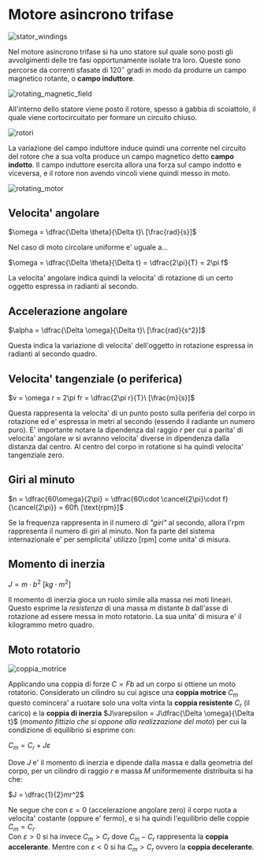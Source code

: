 # Motore asincrono trifase  

![stator_windings](https://github.com/user-attachments/assets/7360fb5c-5f69-4c85-b91a-a03692e7ce8e)

Nel motore asincrono trifase si ha uno statore sul quale sono posti gli avvolgimenti delle tre fasi opportunamente isolate tra loro. Queste sono percorse da correnti sfasate di $120^\circ$ gradi in modo da produrre un campo magnetico rotante, o **campo induttore**.  

![rotating_magnetic_field](https://github.com/user-attachments/assets/797212e4-2ffa-410e-8ec8-dd200261b95a)  

All'interno dello statore viene posto il rotore, spesso a gabbia di scoiattolo, il quale viene cortocircuitato per formare un circuito chiuso.  

![rotori](https://github.com/user-attachments/assets/bc0b30a3-a5db-4bed-9e86-8b95fbc2606d)  

La variazione del campo induttore induce quindi una corrente nel circuito del rotore che a sua volta produce un campo magnetico detto **campo indotto**. Il campo induttore esercita allora una forza sul campo indotto e viceversa, e il rotore non avendo vincoli viene quindi messo in moto.  

![rotating_motor](https://github.com/user-attachments/assets/7a84df5b-8007-4d8c-8a2e-660a556ea1d7)  

## Velocita' angolare  

$\omega = \dfrac{\Delta \theta}{\Delta t}\ [\frac{rad}{s}]$  

Nel caso di moto circolare uniforme e' uguale a...  

$\omega = \dfrac{\Delta \theta}{\Delta t} = \dfrac{2\pi}{T} = 2\pi f$  

La velocita' angolare indica quindi la velocita' di rotazione di un certo oggetto espressa in radianti al secondo.  

## Accelerazione angolare  

$\alpha = \dfrac{\Delta \omega}{\Delta t}\ [\frac{rad}{s^2}]$  

Questa indica la variazione di velocita' dell'oggetto in rotazione espressa in radianti al secondo quadro.  

## Velocita' tangenziale (o periferica)  

$v = \omega r = 2\pi fr = \dfrac{2\pi r}{T}\ [\frac{m}{s}]$  

Questa rappresenta la velocita' di un punto posto sulla periferia del corpo in rotazione ed e' espressa in metri al secondo (essendo il radiante un numero puro). E' importante notare la dipendenza dal raggio $r$ per cui a parita' di velocita' angolare $w$ si avranno velocita' diverse in dipendenza dalla distanza dal centro. Al centro del corpo in rotatione si ha quindi velocita' tangenziale zero.  

## Giri al minuto  

$n = \dfrac{60\omega}{2\pi} = \dfrac{60\cdot \cancel{2\pi}\cdot f}{\cancel{2\pi}} = 60f\ [\text{rpm}]$  

Se la frequenza rappresenta in il numero di *"giri"* al secondo, allora l'rpm rappresenta il numero di giri al minuto. Non fa parte del sistema internazionale e' per semplicita' utilizzo $[\text{rpm}]$ come unita' di misura.  

## Momento di inerzia  

$J =  m \cdot b^2\ [kg \cdot m^2]$  

Il momento di inerzia gioca un ruolo simile alla massa nei moti lineari. Questo esprime la *resistenza* di una massa $m$ distante $b$ dall'asse di rotazione ad essere messa in moto rotatorio. La sua unita' di misura e' il kilogrammo metro quadro.  

## Moto rotatorio  

![coppia_motrice](https://github.com/user-attachments/assets/dfb952cc-ee36-4286-9639-c1a51c4c7d66)  

Applicando una coppia di forze $C = Fb$ ad un corpo si ottiene un moto rotatorio. Considerato un cilindro su cui agisce una **coppia motrice** $C_m$ questo comincera' a ruotare solo una volta vinta la **coppia resistente** $C_r$ (il carico) e la **coppia di inerzia** $J\varepsilon = J\dfrac{\Delta \omega}{\Delta t}$ (*momento fittizio che si oppone alla realizzazione del moto*) per cui la condizione  di equilibrio si esprime con:  

$C_m = C_r + J\varepsilon$  

Dove $J$ e' il momento di inerzia e dipende dalla massa e dalla geometria del corpo, per un cilindro di raggio $r$ e massa $M$ uniformemente distribuita si ha che:  

$J = \dfrac{1}{2}mr^2$  

Ne segue che con $\varepsilon = 0$ (accelerazione angolare zero) il corpo ruota a velocita' costante (oppure e' fermo), e si ha quindi l'equilibrio delle coppie $C_m = C_r$  
Con $\varepsilon \gt 0$ si ha invece $C_m \gt C_r$ dove $C_m - C_r$ rappresenta la **coppia accelerante**. Mentre con $\varepsilon \lt 0$ si ha $C_m \gt C_r$ ovvero la **coppia decelerante**.  

